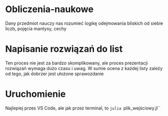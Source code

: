 # Obliczenia-naukowe
Dany przedmiot nauczy nas rozumieć logikę odejmowania bliskich od siebie liczb, pojęcia mantysy, cechy

# Napisanie rozwiązań do list
Ten proces nie jest za bardzo skomplikowany, ale proces prezentacji rozwiązań wymaga dużo czasu i uwag. W sumie ocena z każdej listy zależy od tego, jak dobrzer jest ułożone sprawozdanie

# Uruchomienie
Najlepiej przes VS Code, ale jak przez terminal, to `julia `plik_wejściowy.jl``
